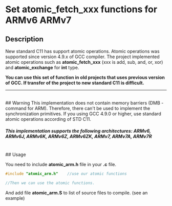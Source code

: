 # Set atomic_fetch_xxx functions for ARMv6 ARMv7


## Description
New standard C11 has support atomic operations. Atomic operations was supported since version 4.9.x of GCC compiler.
The project implemented atomic operations such as **atomic_fetch_xxx** (xxx is add, sub, and, or, xor) and **atomic_exchange** for **int** type.

**You can use this set of function in old projects that uses previous version of GCC. If transfer of the project to new standard C11 is difficult.**


***
<br/>
## Warning
This implementation does not contain memory barriers (DMB - command for ARM). 
Therefore, there can't be used to implement the synchronization primitives.
If you using GCC 4.9.0 or higher, use standard atomic operations according of STD C11.


##### This implementation supports the following architectures:  **ARMv6, ARMv6J, ARMv6K, ARMv6Z, ARMv6ZK, ARMv7, ARMv7A, ARMv7R**

<br/>
## Usage

You need to include **atomic_arm.h** file in your **.c** file.

```c
#include "atomic_arm.h"    //use our atomic functions

//Then we can use the atomic functions.
```

And add file **atomic_arm.S** to list of source files to compile. (see an example)
